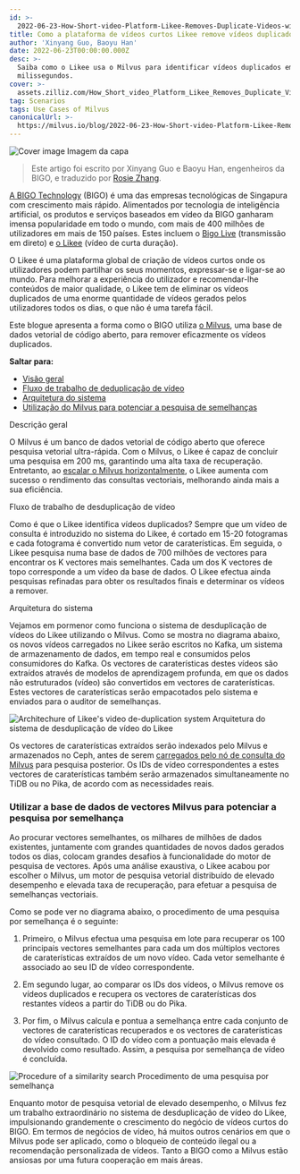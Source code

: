 ```yaml
---
id: >-
  2022-06-23-How-Short-video-Platform-Likee-Removes-Duplicate-Videos-with-Milvus.md
title: Como a plataforma de vídeos curtos Likee remove vídeos duplicados com Milvus
author: 'Xinyang Guo, Baoyu Han'
date: 2022-06-23T00:00:00.000Z
desc: >-
  Saiba como o Likee usa o Milvus para identificar vídeos duplicados em
  milissegundos.
cover: >-
  assets.zilliz.com/How_Short_video_Platform_Likee_Removes_Duplicate_Videos_with_Milvus_07bd75ec82.png
tag: Scenarios
tags: Use Cases of Milvus
canonicalUrl: >-
  https://milvus.io/blog/2022-06-23-How-Short-video-Platform-Likee-Removes-Duplicate-Videos-with-Milvus.md
---
```

<p>
  
   <span class="img-wrapper"> <img translate="no" src="https://assets.zilliz.com/How_Short_video_Platform_Likee_Removes_Duplicate_Videos_with_Milvus_07bd75ec82.png" alt="Cover image" class="doc-image" id="cover-image" />
   </span> <span class="img-wrapper"> <span>Imagem da capa</span> </span></p>
<blockquote>
<p>Este artigo foi escrito por Xinyang Guo e Baoyu Han, engenheiros da BIGO, e traduzido por <a href="https://www.linkedin.cn/incareer/in/rosie-zhang-694528149">Rosie Zhang</a>.</p>
</blockquote>
<p><a href="https://www.bigo.sg/">A BIGO Technology</a> (BIGO) é uma das empresas tecnológicas de Singapura com crescimento mais rápido. Alimentados por tecnologia de inteligência artificial, os produtos e serviços baseados em vídeo da BIGO ganharam imensa popularidade em todo o mundo, com mais de 400 milhões de utilizadores em mais de 150 países. Estes incluem o <a href="https://www.bigo.tv/bigo_intro/en.html?hk=true">Bigo Live</a> (transmissão em direto) e <a href="https://likee.video/">o Likee</a> (vídeo de curta duração).</p>
<p>O Likee é uma plataforma global de criação de vídeos curtos onde os utilizadores podem partilhar os seus momentos, expressar-se e ligar-se ao mundo. Para melhorar a experiência do utilizador e recomendar-lhe conteúdos de maior qualidade, o Likee tem de eliminar os vídeos duplicados de uma enorme quantidade de vídeos gerados pelos utilizadores todos os dias, o que não é uma tarefa fácil.</p>
<p>Este blogue apresenta a forma como o BIGO utiliza <a href="https://milvus.io">o Milvus</a>, uma base de dados vetorial de código aberto, para remover eficazmente os vídeos duplicados.</p>
<p><strong>Saltar para:</strong></p>
<ul>
<li><a href="#Overview">Visão geral</a></li>
<li><a href="#Video-deduplication-workflow">Fluxo de trabalho de deduplicação de vídeo</a></li>
<li><a href="#System-architecture">Arquitetura do sistema</a></li>
<li><a href="#Using-Milvus-vector-database-to-power-similarity-search">Utilização do Milvus para potenciar a pesquisa de semelhanças</a></li>
</ul>
<custom-h1>Descrição geral</custom-h1><p>O Milvus é um banco de dados vetorial de código aberto que oferece pesquisa vetorial ultra-rápida. Com o Milvus, o Likee é capaz de concluir uma pesquisa em 200 ms, garantindo uma alta taxa de recuperação. Entretanto, ao <a href="https://milvus.io/docs/v2.0.x/scaleout.md#Scale-a-Milvus-Cluster">escalar o Milvus horizontalmente</a>, o Likee aumenta com sucesso o rendimento das consultas vectoriais, melhorando ainda mais a sua eficiência.</p>
<custom-h1>Fluxo de trabalho de desduplicação de vídeo</custom-h1><p>Como é que o Likee identifica vídeos duplicados? Sempre que um vídeo de consulta é introduzido no sistema do Likee, é cortado em 15-20 fotogramas e cada fotograma é convertido num vetor de caraterísticas. Em seguida, o Likee pesquisa numa base de dados de 700 milhões de vectores para encontrar os K vectores mais semelhantes. Cada um dos K vectores de topo corresponde a um vídeo da base de dados. O Likee efectua ainda pesquisas refinadas para obter os resultados finais e determinar os vídeos a remover.</p>
<custom-h1>Arquitetura do sistema</custom-h1><p>Vejamos em pormenor como funciona o sistema de desduplicação de vídeos do Likee utilizando o Milvus. Como se mostra no diagrama abaixo, os novos vídeos carregados no Likee serão escritos no Kafka, um sistema de armazenamento de dados, em tempo real e consumidos pelos consumidores do Kafka. Os vectores de caraterísticas destes vídeos são extraídos através de modelos de aprendizagem profunda, em que os dados não estruturados (vídeo) são convertidos em vectores de caraterísticas. Estes vectores de caraterísticas serão empacotados pelo sistema e enviados para o auditor de semelhanças.</p>
<p>
  
   <span class="img-wrapper"> <img translate="no" src="https://assets.zilliz.com/Likee_1_6f7ebcd8fc.png" alt="Architechure of Likee's video de-duplication system" class="doc-image" id="architechure-of-likee's-video-de-duplication-system" />
   </span> <span class="img-wrapper"> <span>Arquitetura do sistema de desduplicação de vídeo do Likee</span> </span></p>
<p>Os vectores de caraterísticas extraídos serão indexados pelo Milvus e armazenados no Ceph, antes de serem <a href="https://milvus.io/blog/deep-dive-5-real-time-query.md">carregados pelo nó de consulta do Milvus</a> para pesquisa posterior. Os IDs de vídeo correspondentes a estes vectores de caraterísticas também serão armazenados simultaneamente no TiDB ou no Pika, de acordo com as necessidades reais.</p>
<h3 id="Using-Milvus-vector-database-to-power-similarity-search" class="common-anchor-header">Utilizar a base de dados de vectores Milvus para potenciar a pesquisa por semelhança</h3><p>Ao procurar vectores semelhantes, os milhares de milhões de dados existentes, juntamente com grandes quantidades de novos dados gerados todos os dias, colocam grandes desafios à funcionalidade do motor de pesquisa de vectores. Após uma análise exaustiva, o Likee acabou por escolher o Milvus, um motor de pesquisa vetorial distribuído de elevado desempenho e elevada taxa de recuperação, para efetuar a pesquisa de semelhanças vectoriais.</p>
<p>Como se pode ver no diagrama abaixo, o procedimento de uma pesquisa por semelhança é o seguinte:</p>
<ol>
<li><p>Primeiro, o Milvus efectua uma pesquisa em lote para recuperar os 100 principais vectores semelhantes para cada um dos múltiplos vectores de caraterísticas extraídos de um novo vídeo. Cada vetor semelhante é associado ao seu ID de vídeo correspondente.</p></li>
<li><p>Em segundo lugar, ao comparar os IDs dos vídeos, o Milvus remove os vídeos duplicados e recupera os vectores de caraterísticas dos restantes vídeos a partir do TiDB ou do Pika.</p></li>
<li><p>Por fim, o Milvus calcula e pontua a semelhança entre cada conjunto de vectores de caraterísticas recuperados e os vectores de caraterísticas do vídeo consultado. O ID do vídeo com a pontuação mais elevada é devolvido como resultado. Assim, a pesquisa por semelhança de vídeo é concluída.</p></li>
</ol>
<p>
  
   <span class="img-wrapper"> <img translate="no" src="https://assets.zilliz.com/02_a24d251c8f.png" alt="Procedure of a similarity search" class="doc-image" id="procedure-of-a-similarity-search" />
   </span> <span class="img-wrapper"> <span>Procedimento de uma pesquisa por semelhança</span> </span></p>
<p>Enquanto motor de pesquisa vetorial de elevado desempenho, o Milvus fez um trabalho extraordinário no sistema de desduplicação de vídeo do Likee, impulsionando grandemente o crescimento do negócio de vídeos curtos do BIGO. Em termos de negócios de vídeo, há muitos outros cenários em que o Milvus pode ser aplicado, como o bloqueio de conteúdo ilegal ou a recomendação personalizada de vídeos. Tanto a BIGO como a Milvus estão ansiosas por uma futura cooperação em mais áreas.</p>
